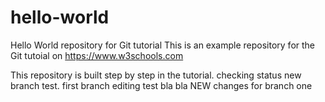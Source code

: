# hello-world
Hello World repository for Git tutorial
This is an example repository for the Git tutoial on https://www.w3schools.com

This repository is built step by step in the tutorial.
checking status
new branch test. 
first branch editing test
bla bla
NEW changes for branch one
